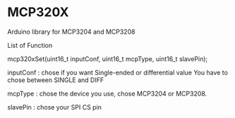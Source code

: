 # MCP320X
Arduino library for MCP3204 and MCP3208

List of Function

mcp320xSet(uint16_t inputConf, uint16_t mcpType, uint16_t slavePin);

  inputConf : chose if you want Single-ended or differential value 
  You have to chose between SINGLE and DIFF

  mcpType : chose the device you use, chose MCP3204 or MCP3208.

  slavePin : chose your SPI CS pin

